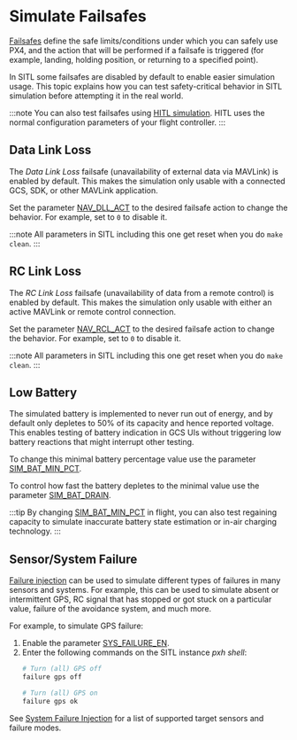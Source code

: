 # Simulate Failsafes

[Failsafes](../config/safety.md) define the safe limits/conditions under which you can safely use PX4, and the action that will be performed if a failsafe is triggered (for example, landing, holding position, or returning to a specified point).

In SITL some failsafes are disabled by default to enable easier simulation usage.
This topic explains how you can test safety-critical behavior in SITL simulation before attempting it in the real world.

:::note
You can also test failsafes using [HITL simulation](../simulation/hitl.md).
HITL uses the normal configuration parameters of your flight controller.
:::


## Data Link Loss

The *Data Link Loss* failsafe (unavailability of external data via MAVLink) is enabled by default.
This makes the simulation only usable with a connected GCS, SDK, or other MAVLink application.

Set the parameter [NAV_DLL_ACT](../advanced_config/parameter_reference.md#NAV_DLL_ACT) to the desired failsafe action to change the behavior. 
For example, set to `0` to disable it.

:::note
All parameters in SITL including this one get reset when you do `make clean`.
:::

## RC Link Loss

The *RC Link Loss* failsafe (unavailability of data from a remote control) is enabled by default.
This makes the simulation only usable with either an active MAVLink or remote control connection.

Set the parameter [NAV_RCL_ACT](../advanced_config/parameter_reference.md#NAV_RCL_ACT) to the desired failsafe action to change the behavior. 
For example, set to `0` to disable it.

:::note
All parameters in SITL including this one get reset when you do `make clean`.
:::

## Low Battery

The simulated battery is implemented to never run out of energy, and by default only depletes to 50% of its capacity and hence reported voltage.
This enables testing of battery indication in GCS UIs without triggering low battery reactions that might interrupt other testing.

To change this minimal battery percentage value use the parameter [SIM_BAT_MIN_PCT](../advanced_config/parameter_reference.md#SIM_BAT_MIN_PCT).

To control how fast the battery depletes to the minimal value use the parameter [SIM_BAT_DRAIN](../advanced_config/parameter_reference.md#SIM_BAT_DRAIN).

:::tip
By changing [SIM_BAT_MIN_PCT](../advanced_config/parameter_reference.md#SIM_BAT_MIN_PCT) in flight, you can also test regaining capacity to simulate inaccurate battery state estimation or in-air charging technology.
:::

## Sensor/System Failure

[Failure injection](../debug/failure_injection.md) can be used to simulate different types of failures in many sensors and systems.
For example, this can be used to simulate absent or intermittent GPS, RC signal that has stopped or got stuck on a particular value, failure of the avoidance system, and much more.

For example, to simulate GPS failure:
1. Enable the parameter [SYS_FAILURE_EN](../advanced_config/parameter_reference.md#SYS_FAILURE_EN).
1. Enter the following commands on the SITL instance *pxh shell*:
   ```bash
   # Turn (all) GPS off
   failure gps off
   
   # Turn (all) GPS on
   failure gps ok
   ```

See [System Failure Injection](../debug/failure_injection.md) for a list of supported target sensors and failure modes.